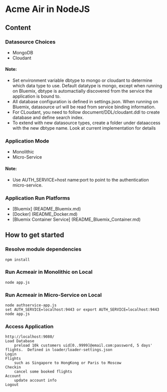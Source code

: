 # Acme Air in NodeJS 

## Content

### Datasource Choices

* MongoDB 
* Cloudant

#### Note:

* Set environment variable dbtype to mongo or cloudant to determine which data type to use. Default datatype is mongo, except when running on Bluemix, dbtype is automactially discovered from the service the application is bound to.
* All database configuration is defined in settings.json. When running on Bluemix, datasource url will be read from service binding information.
* For CLoudant, you need to follow document/DDL/cloudant.ddl to create database and define search index.
* To extend with new datasource types, create a folder under dataaccess with the new dbtype name. Look at current implementation for details


### Application Mode

* Monolithic 
* Micro-Service

#### Note:

* Use AUTH_SERVICE=host name:port to point to the authentication micro-service.


### Application Run Platforms

* [Bluemix] (README_Bluemix.md)
* [Docker] (README_Docker.md)
* [Bluemix Container Service] (README_Bluemix_Container.md)



## How to get started

### Resolve module dependencies

	npm install


### Run Acmeair in Monolithic on Local

	node app.js
		
		
### Run Acmeair in Micro-Service on Local

	node authservice-app.js
	set AUTH_SERVICE=localhost:9443 or export AUTH_SERVICE=localhost:9443
	node app.js
	
	
### Access Application 

	http://localhost:9080/
	Load Database 
		preload 10k customers uid[0..9999]@email.com:password, 5 days' flights.  Defined in loader/loader-settings.json
	Login
	Flights
		such as Singapore to HongKong or Paris to Moscow 
	Checkin
		cancel some booked flights
	Account
		update account info
	Logout	
	
